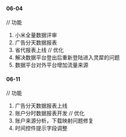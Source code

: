 #### 06-04
// 功能
1. 小米全量数据评审
2. 广告分天数据报表
3. 省代报表上线
// 优化
1. 解决数据平台登出后重新登陆进入灵犀的问题
2. 数据平台对外平台增加流量来源

#### 06-11
// 功能
1. 广告分天数据报表上线
2. 账户分时数据报表开发
// 优化
1. 账户来源分析，下载映射问题修复
2. 时间控件提示字段调整